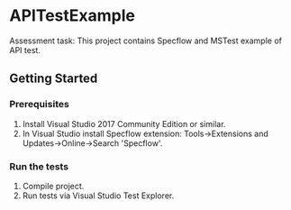 # APITestExample

Assessment task: This project contains Specflow and MSTest example of API test.

## Getting Started

### Prerequisites

1) Install Visual Studio 2017 Community Edition or similar.
2) In Visual Studio install Specflow extension: Tools->Extensions and Updates->Online->Search 'Specflow'.


### Run the tests

1) Compile project.
2) Run tests via Visual Studio Test Explorer.
